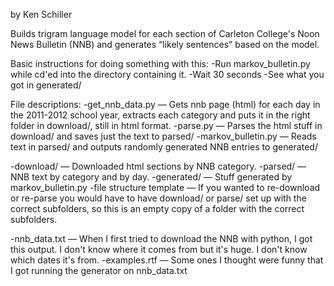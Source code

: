 by Ken Schiller

Builds trigram language model for each section of Carleton College's Noon News Bulletin (NNB) and generates “likely sentences” based on the model.

Basic instructions for doing something with this:
-Run markov_bulletin.py while cd'ed into the directory containing it.
-Wait 30 seconds
-See what you got in generated/

File descriptions:
-get_nnb_data.py — Gets nnb page (html) for each day in the 2011-2012 school year, extracts each category and puts it in the right folder in download/, still in html format.
-parse.py — Parses the html stuff in download/ and saves just the text to parsed/
-markov_bulletin.py — Reads text in parsed/ and outputs randomly generated NNB entries to generated/

-download/ — Downloaded html sections by NNB category.
-parsed/ — NNB text by category and by day.
-generated/ — Stuff generated by markov_bulletin.py
-file structure template — If you wanted to re-download or re-parse you would have to have download/ or parse/ set up with the correct subfolders, so this is an empty copy of a folder with the correct subfolders.

-nnb_data.txt — When I first tried to download the NNB with python, I got this output. I don't know where it comes from but it's huge. I don't know which dates it's from.
-examples.rtf — Some ones I thought were funny that I got running the generator on nnb_data.txt
